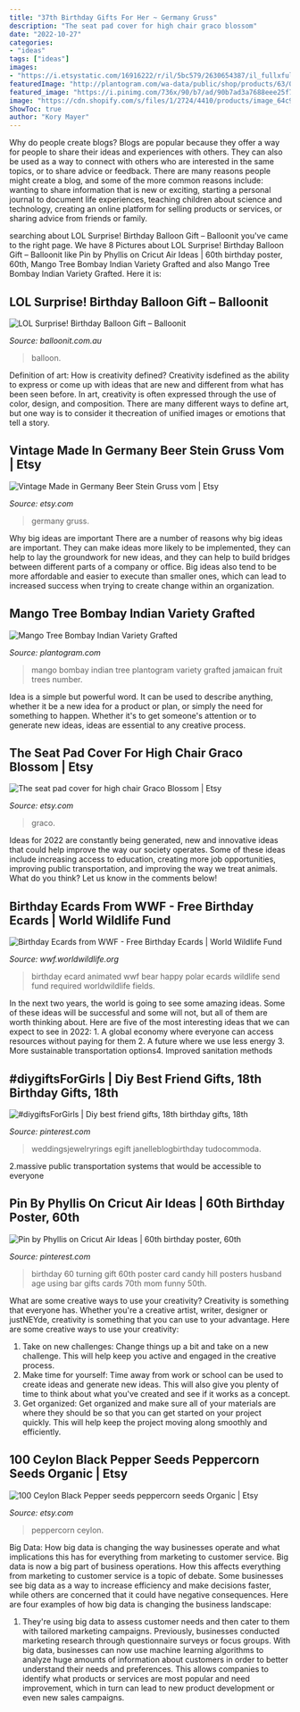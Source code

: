 ```yaml
---
title: "37th Birthday Gifts For Her ~ Germany Gruss"
description: "The seat pad cover for high chair graco blossom"
date: "2022-10-27"
categories:
- "ideas"
tags: ["ideas"]
images:
- "https://i.etsystatic.com/16916222/r/il/5bc579/2630654387/il_fullxfull.2630654387_3cc2.jpg"
featuredImage: "http://plantogram.com/wa-data/public/shop/products/63/05/563/images/573/573.750x0.jpg"
featured_image: "https://i.pinimg.com/736x/90/b7/ad/90b7ad3a7688eee25f79890f9f9a5acc.jpg"
image: "https://cdn.shopify.com/s/files/1/2724/4410/products/image_64c9090f-d86a-4291-adec-bd002221e637_1024x.jpg?v=1628766464"
ShowToc: true
author: "Kory Mayer"
---
```



Why do people create blogs?
Blogs are popular because they offer a way for people to share their ideas and experiences with others. They can also be used as a way to connect with others who are interested in the same topics, or to share advice or feedback. There are many reasons people might create a blog, and some of the more common reasons include: wanting to share information that is new or exciting, starting a personal journal to document life experiences, teaching children about science and technology, creating an online platform for selling products or services, or sharing advice from friends or family.

	

		
searching about LOL Surprise! Birthday Balloon Gift – Balloonit you've came to the right page. We have 8 Pictures about LOL Surprise! Birthday Balloon Gift – Balloonit like Pin by Phyllis on Cricut Air Ideas | 60th birthday poster, 60th, Mango Tree Bombay Indian Variety Grafted and also Mango Tree Bombay Indian Variety Grafted. Here it is:
		
    
## LOL Surprise! Birthday Balloon Gift – Balloonit

<img loading=lazy src="https://cdn.shopify.com/s/files/1/2724/4410/products/image_64c9090f-d86a-4291-adec-bd002221e637_1024x.jpg?v=1628766464" onerror="this.onerror=null;this.src='https://tse1.mm.bing.net/th?id=OIP.9t34aL1jKnJWjf-EMcfWEQHaNM&amp;pid=15.1';" alt="LOL Surprise! Birthday Balloon Gift – Balloonit">

_Source: balloonit.com.au_

>balloon. 

	

Definition of art: How is creativity defined?
Creativity isdefined as the ability to express or come up with ideas that are new and different from what has been seen before. In art, creativity is often expressed through the use of color, design, and composition. There are many different ways to define art, but one way is to consider it thecreation of unified images or emotions that tell a story.

    
## Vintage Made In Germany Beer Stein Gruss Vom | Etsy

<img loading=lazy src="https://i.etsystatic.com/12695955/r/il/340efc/3153283251/il_1140xN.3153283251_m5qt.jpg" onerror="this.onerror=null;this.src='https://tse1.mm.bing.net/th?id=OIP.FQgV85mRRN81q0wHLMdBkgHaJ4&amp;pid=15.1';" alt="Vintage Made in Germany Beer Stein Gruss vom | Etsy">

_Source: etsy.com_

>germany gruss. 

	

Why big ideas are important
There are a number of reasons why big ideas are important. They can make ideas more likely to be implemented, they can help to lay the groundwork for new ideas, and they can help to build bridges between different parts of a company or office. Big ideas also tend to be more affordable and easier to execute than smaller ones, which can lead to increased success when trying to create change within an organization.

    
## Mango Tree Bombay Indian Variety Grafted

<img loading=lazy src="http://plantogram.com/wa-data/public/shop/products/63/05/563/images/573/573.750x0.jpg" onerror="this.onerror=null;this.src='https://tse4.mm.bing.net/th?id=OIP.6jv-AIgbGKJV28CetEd6GgHaLG&amp;pid=15.1';" alt="Mango Tree Bombay Indian Variety Grafted">

_Source: plantogram.com_

>mango bombay indian tree plantogram variety grafted jamaican fruit trees number. 

	

Idea is a simple but powerful word. It can be used to describe anything, whether it be a new idea for a product or plan, or simply the need for something to happen. Whether it's to get someone's attention or to generate new ideas, ideas are essential to any creative process.

    
## The Seat Pad Cover For High Chair Graco Blossom | Etsy

<img loading=lazy src="https://i.etsystatic.com/16916222/r/il/5bc579/2630654387/il_fullxfull.2630654387_3cc2.jpg" onerror="this.onerror=null;this.src='https://tse1.mm.bing.net/th?id=OIP.0CKUBxjWTg7xe6-ejuIw0QHaLH&amp;pid=15.1';" alt="The seat pad cover for high chair Graco Blossom | Etsy">

_Source: etsy.com_

>graco. 

	

Ideas for 2022 are constantly being generated, new and innovative ideas that could help improve the way our society operates. Some of these ideas include increasing access to education, creating more job opportunities, improving public transportation, and improving the way we treat animals. What do you think? Let us know in the comments below!

    
## Birthday Ecards From WWF - Free Birthday Ecards | World Wildlife Fund

<img loading=lazy src="https://support.worldwildlife.org/images/content/pagebuilder/BirthdayPolarBear.gif" onerror="this.onerror=null;this.src='https://tse3.mm.bing.net/th?id=OIP.CAHaGGDxLEHLFs7qjgSiVQAAAA&amp;pid=15.1';" alt="Birthday Ecards from WWF - Free Birthday Ecards | World Wildlife Fund">

_Source: wwf.worldwildlife.org_

>birthday ecard animated wwf bear happy polar ecards wildlife send fund required worldwildlife fields. 

	

In the next two years, the world is going to see some amazing ideas. Some of these ideas will be successful and some will not, but all of them are worth thinking about. Here are five of the most interesting ideas that we can expect to see in 2022: 1. A global economy where everyone can access resources without paying for them 2. A future where we use less energy 3. More sustainable transportation options4. Improved sanitation methods
    
## #diygiftsForGirls | Diy Best Friend Gifts, 18th Birthday Gifts, 18th

<img loading=lazy src="https://i.pinimg.com/736x/90/b7/ad/90b7ad3a7688eee25f79890f9f9a5acc.jpg" onerror="this.onerror=null;this.src='https://tse3.mm.bing.net/th?id=OIP.lVEV2whJ0NKBQAu7_tJXIgHaJ3&amp;pid=15.1';" alt="#diygiftsForGirls | Diy best friend gifts, 18th birthday gifts, 18th">

_Source: pinterest.com_

>weddingsjewelryrings egift janelleblogbirthday tudocommoda. 

	

2.massive public transportation systems that would be accessible to everyone

    
## Pin By Phyllis On Cricut Air Ideas | 60th Birthday Poster, 60th

<img loading=lazy src="https://i.pinimg.com/736x/df/51/c0/df51c06bed2f4462ce7004dc09037a56--cricut-explore-project-ideas.jpg" onerror="this.onerror=null;this.src='https://tse4.mm.bing.net/th?id=OIP.NuIbDpdFoTnhWHh2kU26MAHaJ4&amp;pid=15.1';" alt="Pin by Phyllis on Cricut Air Ideas | 60th birthday poster, 60th">

_Source: pinterest.com_

>birthday 60 turning gift 60th poster card candy hill posters husband age using bar gifts cards 70th mom funny 50th. 

	

What are some creative ways to use your creativity?
Creativity is something that everyone has. Whether you're a creative artist, writer, designer or justNEYde, creativity is something that you can use to your advantage. Here are some creative ways to use your creativity: 
1. Take on new challenges: Change things up a bit and take on a new challenge. This will help keep you active and engaged in the creative process. 
2. Make time for yourself: Time away from work or school can be used to create ideas and generate new ideas. This will also give you plenty of time to think about what you've created and see if it works as a concept. 
3. Get organized: Get organized and make sure all of your materials are where they should be so that you can get started on your project quickly. This will help keep the project moving along smoothly and efficiently. 

    
## 100 Ceylon Black Pepper Seeds Peppercorn Seeds Organic | Etsy

<img loading=lazy src="https://i.etsystatic.com/27809021/r/il/d9b708/2930190685/il_1588xN.2930190685_6oom.jpg" onerror="this.onerror=null;this.src='https://tse3.mm.bing.net/th?id=OIP.nu3G6ThN4aUIhiM272WSMQHaLT&amp;pid=15.1';" alt="100 Ceylon Black Pepper seeds peppercorn seeds Organic | Etsy">

_Source: etsy.com_

>peppercorn ceylon. 

	

Big Data: How big data is changing the way businesses operate and what implications this has for everything from marketing to customer service.
Big data is now a big part of business operations. How this affects everything from marketing to customer service is a topic of debate. Some businesses see big data as a way to increase efficiency and make decisions faster, while others are concerned that it could have negative consequences. Here are four examples of how big data is changing the business landscape:
1) They're using big data to assess customer needs and then cater to them with tailored marketing campaigns. Previously, businesses conducted marketing research through questionnaire surveys or focus groups. With big data, businesses can now use machine learning algorithms to analyze huge amounts of information about customers in order to better understand their needs and preferences. This allows companies to identify what products or services are most popular and need improvement, which in turn can lead to new product development or even new sales campaigns.

